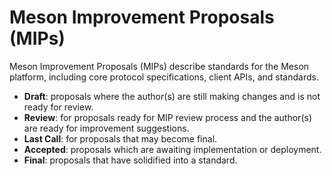 # Meson Improvement Proposals (MIPs)

Meson Improvement Proposals (MIPs) describe standards for the Meson platform, including core protocol specifications, client APIs, and standards.

- **Draft**: proposals where the author(s) are still making changes and is not ready for review.
- **Review**: for proposals ready for MIP review process and the author(s) are ready for improvement suggestions.
- **Last Call**: for proposals that may become final.
- **Accepted**: proposals which are awaiting implementation or deployment.
- **Final**: proposals that have solidified into a standard.


